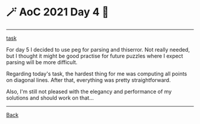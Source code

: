 # :magic_wand: AoC 2021 Day 4 :christmas_tree:

---

[task](https://adventofcode.com/2021/day/4)

For day 5 I decided to use peg for parsing and thiserror. Not really needed, 
but I thought it might be good practise for future puzzles where I expect parsing 
will be more difficult. 

Regarding today's task, the hardest thing for me was computing all points on diagonal lines.
After that, everything was pretty straightforward. 

Also, I'm still not pleased with the elegancy and performance of my solutions and should work on that...

---
[Back](/README.md)